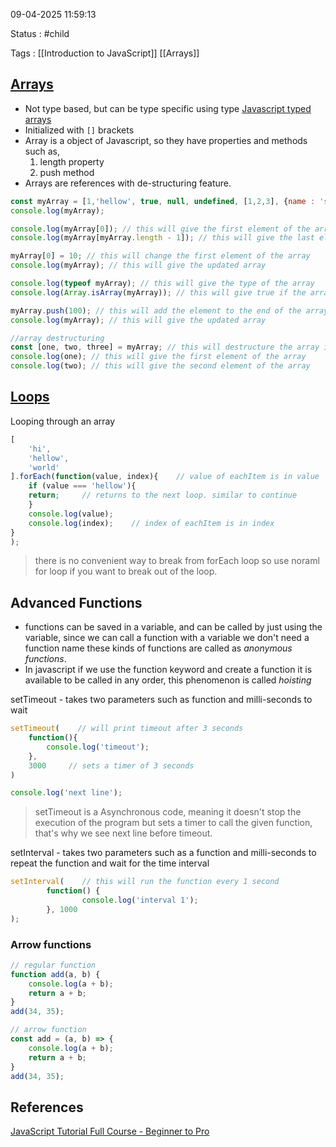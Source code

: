 09-04-2025 11:59:13

Status : #child 

Tags : [[Introduction to JavaScript]] [[Arrays]] 

## [Arrays](https://developer.mozilla.org/en-US/docs/Web/JavaScript/Reference/Global_Objects/Array)

- Not type based, but can be type specific using type [Javascript typed arrays](https://developer.mozilla.org/en-US/docs/Web/JavaScript/Guide/Typed_arrays)
- Initialized with `[]` brackets
- Array is a object of Javascript, so they have properties and methods such as,
	1. length property
	2. push method 
-  Arrays are references with de-structuring feature.

```javascript
const myArray = [1,'hellow', true, null, undefined, [1,2,3], {name : 'socks'}]; // this is an array with different data types
console.log(myArray); 

console.log(myArray[0]); // this will give the first element of the array
console.log(myArray[myArray.length - 1]); // this will give the last element of the array

myArray[0] = 10; // this will change the first element of the array
console.log(myArray); // this will give the updated array

console.log(typeof myArray); // this will give the type of the array
console.log(Array.isArray(myArray)); // this will give true if the array is an array

myArray.push(100); // this will add the element to the end of the array
console.log(myArray); // this will give the updated array

//array destructuring
const [one, two, three] = myArray; // this will destructure the array into three variables
console.log(one); // this will give the first element of the array
console.log(two); // this will give the second element of the array     
```

## [Loops](https://developer.mozilla.org/en-US/docs/Web/JavaScript/Guide/Loops_and_iteration)

Looping through an array

```javascript
[
	'hi',
	'hellow',
	'world'
].forEach(function(value, index){    // value of eachItem is in value
	if (value === 'hellow'){
	return;     // returns to the next loop. similar to continue 
	}
	console.log(value);
	console.log(index);    // index of eachItem is in index
}
);
```

> there is no convenient way to break from forEach loop so use noraml for loop if you want to break out of the loop.
## Advanced Functions

- functions can be saved in a variable, and can be called by just using the variable, since we can call a function with a variable we don't need a function name these kinds of functions are called as *anonymous functions*.
- In javascript if we use the function keyword and create a function it is available to be called in any order, this phenomenon is called *hoisting*

setTimeout - takes two parameters such as function and milli-seconds to wait

```javascript
setTimeout(    // will print timeout after 3 seconds
	function(){
		console.log('timeout');
	},
	3000     // sets a timer of 3 seconds
)

console.log('next line');
```

> setTimeout is a Asynchronous code, meaning it doesn't stop the execution of the program but sets a timer to call the given function, that's why we see next line before timeout. 

setInterval - takes two parameters such as a function and milli-seconds to repeat the function and wait for the time interval

```javascript
setInterval(    // this will run the function every 1 second
		function() {
				console.log('interval 1');
		}, 1000
);
```

### Arrow functions

```javascript
// regular function
function add(a, b) {
	console.log(a + b);    
	return a + b;  
}
add(34, 35);
```

```javascript
// arrow function
const add = (a, b) => {
	console.log(a + b);    
	return a + b;  
}
add(34, 35); 
```


## References

[JavaScript Tutorial Full Course - Beginner to Pro](https://youtu.be/EerdGm-ehJQ?si=YiniT8Ii1jJ32Jn6)


